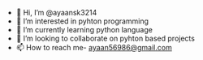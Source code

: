 - 👋 Hi, I’m @ayaansk3214
- 👀 I’m interested in pyhton programming
- 🌱 I’m currently learning python language
- 💞️ I’m looking to collaborate on pyhton based projects 
- 📫 How to reach me- ayaan56986@gmail.com

<!---
ayaansk3214/ayaansk3214 is a ✨ special ✨ repository because its `README.md` (this file) appears on your GitHub profile.
You can click the Preview link to take a look at your changes.
--->
